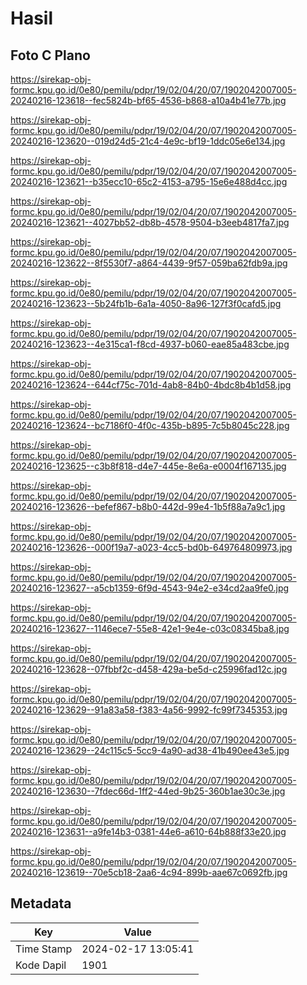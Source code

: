 # Hasil

## Foto C Plano

https://sirekap-obj-formc.kpu.go.id/0e80/pemilu/pdpr/19/02/04/20/07/1902042007005-20240216-123618--fec5824b-bf65-4536-b868-a10a4b41e77b.jpg

https://sirekap-obj-formc.kpu.go.id/0e80/pemilu/pdpr/19/02/04/20/07/1902042007005-20240216-123620--019d24d5-21c4-4e9c-bf19-1ddc05e6e134.jpg

https://sirekap-obj-formc.kpu.go.id/0e80/pemilu/pdpr/19/02/04/20/07/1902042007005-20240216-123621--b35ecc10-65c2-4153-a795-15e6e488d4cc.jpg

https://sirekap-obj-formc.kpu.go.id/0e80/pemilu/pdpr/19/02/04/20/07/1902042007005-20240216-123621--4027bb52-db8b-4578-9504-b3eeb4817fa7.jpg

https://sirekap-obj-formc.kpu.go.id/0e80/pemilu/pdpr/19/02/04/20/07/1902042007005-20240216-123622--8f5530f7-a864-4439-9f57-059ba62fdb9a.jpg

https://sirekap-obj-formc.kpu.go.id/0e80/pemilu/pdpr/19/02/04/20/07/1902042007005-20240216-123623--5b24fb1b-6a1a-4050-8a96-127f3f0cafd5.jpg

https://sirekap-obj-formc.kpu.go.id/0e80/pemilu/pdpr/19/02/04/20/07/1902042007005-20240216-123623--4e315ca1-f8cd-4937-b060-eae85a483cbe.jpg

https://sirekap-obj-formc.kpu.go.id/0e80/pemilu/pdpr/19/02/04/20/07/1902042007005-20240216-123624--644cf75c-701d-4ab8-84b0-4bdc8b4b1d58.jpg

https://sirekap-obj-formc.kpu.go.id/0e80/pemilu/pdpr/19/02/04/20/07/1902042007005-20240216-123624--bc7186f0-4f0c-435b-b895-7c5b8045c228.jpg

https://sirekap-obj-formc.kpu.go.id/0e80/pemilu/pdpr/19/02/04/20/07/1902042007005-20240216-123625--c3b8f818-d4e7-445e-8e6a-e0004f167135.jpg

https://sirekap-obj-formc.kpu.go.id/0e80/pemilu/pdpr/19/02/04/20/07/1902042007005-20240216-123626--befef867-b8b0-442d-99e4-1b5f88a7a9c1.jpg

https://sirekap-obj-formc.kpu.go.id/0e80/pemilu/pdpr/19/02/04/20/07/1902042007005-20240216-123626--000f19a7-a023-4cc5-bd0b-649764809973.jpg

https://sirekap-obj-formc.kpu.go.id/0e80/pemilu/pdpr/19/02/04/20/07/1902042007005-20240216-123627--a5cb1359-6f9d-4543-94e2-e34cd2aa9fe0.jpg

https://sirekap-obj-formc.kpu.go.id/0e80/pemilu/pdpr/19/02/04/20/07/1902042007005-20240216-123627--1146ece7-55e8-42e1-9e4e-c03c08345ba8.jpg

https://sirekap-obj-formc.kpu.go.id/0e80/pemilu/pdpr/19/02/04/20/07/1902042007005-20240216-123628--07fbbf2c-d458-429a-be5d-c25996fad12c.jpg

https://sirekap-obj-formc.kpu.go.id/0e80/pemilu/pdpr/19/02/04/20/07/1902042007005-20240216-123629--91a83a58-f383-4a56-9992-fc99f7345353.jpg

https://sirekap-obj-formc.kpu.go.id/0e80/pemilu/pdpr/19/02/04/20/07/1902042007005-20240216-123629--24c115c5-5cc9-4a90-ad38-41b490ee43e5.jpg

https://sirekap-obj-formc.kpu.go.id/0e80/pemilu/pdpr/19/02/04/20/07/1902042007005-20240216-123630--7fdec66d-1ff2-44ed-9b25-360b1ae30c3e.jpg

https://sirekap-obj-formc.kpu.go.id/0e80/pemilu/pdpr/19/02/04/20/07/1902042007005-20240216-123631--a9fe14b3-0381-44e6-a610-64b888f33e20.jpg

https://sirekap-obj-formc.kpu.go.id/0e80/pemilu/pdpr/19/02/04/20/07/1902042007005-20240216-123619--70e5cb18-2aa6-4c94-899b-aae67c0692fb.jpg


## Metadata

| Key        | Value               |
| ---------- | ------------------- |
| Time Stamp | 2024-02-17 13:05:41 |
| Kode Dapil | 1901                |



